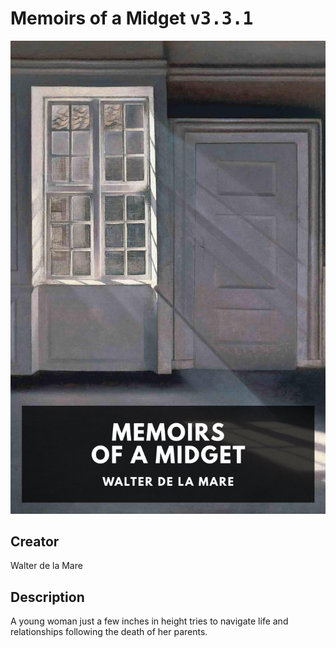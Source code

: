 
# Memoirs of a Midget <kbd>v3.3.1</kbd>

<center>
  <img src="./cover-1024.jpg"/>
</center>

## Creator
Walter de la Mare

## Description
A young woman just a few inches in height tries to navigate life and relationships following the death of her parents.

